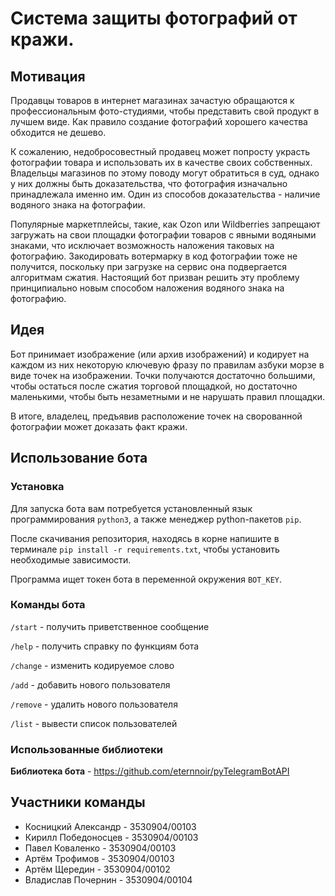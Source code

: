 # Система защиты фотографий от кражи.

## Мотивация
Продавцы товаров в интернет магазинах зачастую обращаются к профессиональным фото-студиями, чтобы представить свой продукт в лучшем виде. Как правило
создание фотографий хорошего качества обходится не дешево. 

К сожалению, недобросовестный продавец может попросту украсть фотографии товара и использовать их в качестве своих собственных. Владельцы магазинов по этому поводу могут обратиться в суд, однако у них должны быть доказательства, что фотография изначально принадлежала именно им. Один из способов доказательства - наличие водяного знака на фотографии.

Популярные маркетплейсы, такие, как Ozon или Wildberries запрещают загружать на свои площадки фотографии товаров с явными водяными знаками, что исключает возможность наложения таковых на фотографию. Закодировать вотермарку в код фотографии тоже не получится, поскольку при загрузке на сервис она подвергается алгоритмам сжатия. Настоящий бот призван решить эту проблему принципиально новым способом наложения водяного знака на фотографию.

## Идея
Бот принимает изображение (или архив изображений) и кодирует на каждом из них некоторую ключевую фразу по правилам азбуки морзе в виде точек на изображении. Точки получаются достаточно большими, чтобы остаться после сжатия торговой площадкой, но достаточно маленькими, чтобы быть незаметными и не нарушать правил площадки.

В итоге, владелец, предъявив расположение точек на сворованной фотографии может доказать факт кражи.

## Использование бота

### Установка
Для запуска бота вам потребуется установленный язык программирования ```python3```, а также менеджер python-пакетов ```pip```.

После скачивания репозитория, находясь в корне напишите в терминале ```pip install -r requirements.txt```, чтобы установить необходимые зависимости.

Программа ищет токен бота в переменной окружения ```BOT_KEY```.

### Команды бота
```/start``` - получить приветственное сообщение

```/help``` - получить справку по функциям бота

```/change``` - изменить кодируемое слово

```/add``` - добавить нового пользователя

```/remove``` - удалить нового пользователя

```/list``` - вывести список пользователей

### Использованные библиотеки
<b>Библиотека бота</b> - https://github.com/eternnoir/pyTelegramBotAPI

## Участники команды
* Косницкий Александр - 3530904/00103
* Кирилл Победоносцев - 3530904/00103
* Павел Коваленко - 3530904/00103
* Артём Трофимов - 3530904/00103
* Артём Щередин - 3530904/00102
* Владислав Почернин - 3530904/00104
